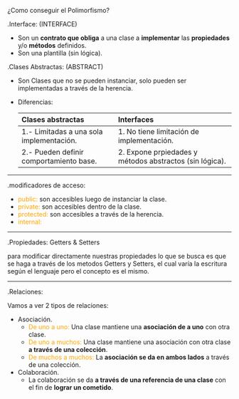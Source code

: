 ¿Como conseguir el Polimorfismo?

.Interface: (INTERFACE)
- Son un **contrato que obliga** a una clase a **implementar** las **propiedades** y/o **métodos** definidos.
- Son una plantilla (sin lógica).

.Clases Abstractas: (ABSTRACT)
- Son Clases que no se pueden instanciar, solo pueden ser implementadas a través de la herencia.

- Diferencias:

    | Clases abstractas | Interfaces | 
    | :--- | :--- |     
    | 1.- Limitadas a una sola implementación.   | 1. No tiene limitación de implementación.     | 
    | 2.- Pueden definir comportamiento base.     | 2. Expone prpiedades y métodos abstractos (sin lógica).     | 

***
.modificadores de acceso: 
- <span style="color:orange">public:</span> son accesibles luego de instanciar la clase.
- <span style="color:orange">private:</span> son accesibles dentro de la clase.
- <span style="color:orange">protected:</span> son accesibles a través de la herencia.
- <span style="color:orange">internal:</span>
***
.Propiedades: Getters & Setters

para modificar directamente nuestras propiedades lo que se busca es que se haga a través de los metodos Getters y Setters, el cual varía la escritura según el lenguaje pero el concepto es el mismo.
***
.Relaciones:

Vamos a ver 2 tipos de relaciones:

- Asociación.
    - <span style="color:orange">De uno a uno:</span> Una clase mantiene una **asociación de a uno** con otra clase.
    - <span style="color:orange">De uno a muchos:</span> Una clase mantiene una asociación con otra clase **a través de una colección**.
    - <span style="color:orange">De muchos a muchos:</span> La **asociación se da en ambos lados** a través de una colección.
- Colaboración.
    - La colaboración se da **a través de una referencia de una clase** con el fin de **lograr un cometido**. 